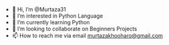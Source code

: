 - 👋 Hi, I’m @Murtaza31
- 👀 I’m interested in Python Language
- 🌱 I’m currently learning Python
- 💞️ I’m looking to collaborate on Beginners Projects
- 📫 How to reach me via email murtazakhooharo@gmail.com

<!---
Murtaza31/Murtaza31 is a ✨ special ✨ repository because its `README.md` (this file) appears on your GitHub profile.
You can click the Preview link to take a look at your changes.
--->
